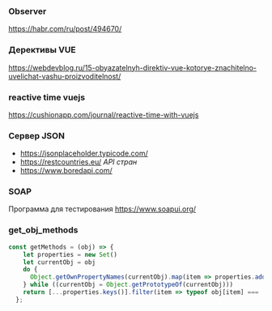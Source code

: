 ### Observer
https://habr.com/ru/post/494670/
### Дерективы VUE
https://webdevblog.ru/15-obyazatelnyh-direktiv-vue-kotorye-znachitelno-uvelichat-vashu-proizvoditelnost/
### reactive time vuejs
https://cushionapp.com/journal/reactive-time-with-vuejs
### Сервер JSON
* https://jsonplaceholder.typicode.com/
* https://restcountries.eu/ *API стран*
* https://www.boredapi.com/
### SOAP
Программа для тестирования https://www.soapui.org/
### get_obj_methods
```js
const getMethods = (obj) => {
    let properties = new Set()
    let currentObj = obj
    do {
      Object.getOwnPropertyNames(currentObj).map(item => properties.add(item))
    } while ((currentObj = Object.getPrototypeOf(currentObj)))
    return [...properties.keys()].filter(item => typeof obj[item] === 'function')
  };
  ```
